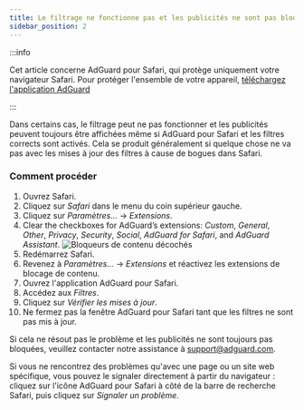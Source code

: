 ```yaml
---
title: Le filtrage ne fonctionne pas et les publicités ne sont pas bloquées
sidebar_position: 2
---
```


:::info

Cet article concerne AdGuard pour Safari, qui protège uniquement votre navigateur Safari. Pour protéger l'ensemble de votre appareil, [téléchargez l'application AdGuard](https://agrd.io/download-kb-adblock)

:::

Dans certains cas, le filtrage peut ne pas fonctionner et les publicités peuvent toujours être affichées même si AdGuard pour Safari et les filtres corrects sont activés. Cela se produit généralement si quelque chose ne va pas avec les mises à jour des filtres à cause de bogues dans Safari.

### Comment procéder

1. Ouvrez Safari.
2. Cliquez sur _Safari_ dans le menu du coin supérieur gauche.
3. Cliquez sur _Paramètres…_ → _Extensions_.
4. Clear the checkboxes for AdGuard’s extensions: _Custom_, _General_, _Other_, _Privacy_, _Security_, _Social_, _AdGuard for Safari_, and _AdGuard Assistant_.
   ![Bloqueurs de contenu décochés](https://cdn.adtidy.org/content/Kb/ad_blocker/safari/adg-safari-unchecked-cbs.png)
5. Redémarrez Safari.
6. Revenez à _Paramètres..._ → _Extensions_ et réactivez les extensions de blocage de contenu.
7. Ouvrez l'application AdGuard pour Safari.
8. Accédez aux _Filtres_.
9. Cliquez sur _Vérifier les mises à jour_.
10. Ne fermez pas la fenêtre AdGuard pour Safari tant que les filtres ne sont pas mis à jour.

Si cela ne résout pas le problème et les publicités ne sont toujours pas bloquées, veuillez contacter notre assistance à support@adguard.com.

Si vous ne rencontrez des problèmes qu'avec une page ou un site web spécifique, vous pouvez le signaler directement à partir du navigateur : cliquez sur l'icône AdGuard pour Safari à côté de la barre de recherche Safari, puis cliquez sur _Signaler un problème_.

